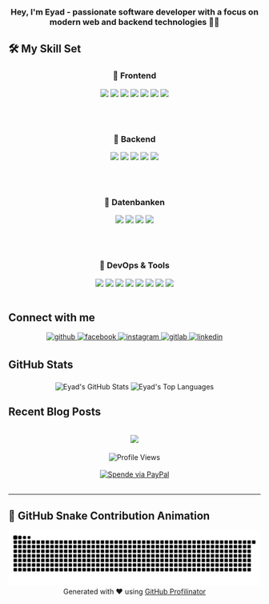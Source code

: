 ### <div align="center">Hey, I'm Eyad - passionate software developer with a focus on modern web and backend technologies 👨‍💻 </div>  
  


## 🛠 My Skill Set

<div align="center">
  
### 🔹 Frontend
<img src="https://profilinator.rishav.dev/skills-assets/html5-original-wordmark.svg" height="50" />
<img src="https://profilinator.rishav.dev/skills-assets/css3-original-wordmark.svg" height="50" />
<img src="https://profilinator.rishav.dev/skills-assets/javascript-original.svg" height="50" />
<img src="https://profilinator.rishav.dev/skills-assets/typescript-original.svg" height="50" />
<img src="https://profilinator.rishav.dev/skills-assets/bootstrap-plain.svg" height="50" />
<img src="https://angular.io/assets/images/logos/angular/angular.svg" height="50" />
<img src="https://i0.wp.com/www.primefaces.org/wp-content/uploads/2021/10/primeng-logo.png" height="50" />

<br/><br/>

### 🔹 Backend
<img src="https://profilinator.rishav.dev/skills-assets/java-original-wordmark.svg" height="50" />
<img src="https://profilinator.rishav.dev/skills-assets/springio-icon.svg" height="50" />
<img src="https://icon.icepanel.io/Technology/svg/Hibernate.svg" height="50" />
<img src="https://upload.wikimedia.org/wikipedia/commons/8/81/Jakarta_ee_logo_schooner_color_stacked_default.svg" height="50" />
<img src="https://user-images.githubusercontent.com/6193/193811479-522567d4-5b31-4c20-854d-de5703cfe719.png" height="50" />

<br/><br/>

### 🔹 Datenbanken
<img src="https://profilinator.rishav.dev/skills-assets/mysql-original-wordmark.svg" height="50" />
<img src="https://www.vectorlogo.zone/logos/sqlite/sqlite-icon.svg" height="50" />
<img src="https://www.h2database.com/html/images/h2-logo.png" height="50" />
<img src="https://profilinator.rishav.dev/skills-assets/postgresql-original-wordmark.svg" height="50" />

<br/><br/>

### 🔹 DevOps & Tools
<img src="https://banner2.cleanpng.com/20180803/uoa/3f8a9432868130f9e02ae0fa53f488d7.webp" height="50" />
<img src="https://upload.wikimedia.org/wikipedia/commons/9/9c/IntelliJ_IDEA_Icon.svg" height="50" />
<img src="https://profilinator.rishav.dev/skills-assets/git-scm-icon.svg" height="50" />
<img src="https://images.icon-icons.com/2699/PNG/512/gitlab_logo_icon_169112.png" height="50" />
<img src="https://1000logos.net/wp-content/uploads/2018/11/GitHub-logo.jpg" height="50" />
<img src="https://cdn.worldvectorlogo.com/logos/jira-1.svg" height="50" />
<img src="https://profilinator.rishav.dev/skills-assets/docker-original-wordmark.svg" height="50" />
<img src="https://profilinator.rishav.dev/skills-assets/flutterio-icon.svg" height="50" />

</div>



</td></tr></table>  

<br/>  


## Connect with me  
<div align="center">
<a href="https://github.com/EyadArbash" target="_blank">
<img src=https://img.shields.io/badge/github-%2324292e.svg?&style=for-the-badge&logo=github&logoColor=white alt=github style="margin-bottom: 5px;" />
</a>
<a href="https://www.facebook.com/Eyad Arbash" target="_blank">
<img src=https://img.shields.io/badge/facebook-%232E87FB.svg?&style=for-the-badge&logo=facebook&logoColor=white alt=facebook style="margin-bottom: 5px;" />
</a>
<a href="https://instagram.com/Eyad Arbash" target="_blank">
<img src=https://img.shields.io/badge/instagram-%23000000.svg?&style=for-the-badge&logo=instagram&logoColor=white alt=instagram style="margin-bottom: 5px;" />
</a>
<a href="https://gitlab.com/eyad.arbash" target="_blank">
<img src=https://img.shields.io/badge/gitlab-330F63.svg?&style=for-the-badge&logo=gitlab&logoColor=white alt=gitlab style="margin-bottom: 5px;" />
</a>
<a href="https://linkedin.com/in/eyad.arbash" target="_blank">
<img src=https://img.shields.io/badge/linkedin-%231E77B5.svg?&style=for-the-badge&logo=linkedin&logoColor=white alt=linkedin style="margin-bottom: 5px;" />
</a>  
</div>  
  
## GitHub Stats
###

<div align="center">
  <img src="https://github-readme-stats.vercel.app/api?username=EyadArbash&show_icons=true&include_all_commits=true&count_private=true&theme=dracula&hide_border=false" height="150" alt="Eyad's GitHub Stats" />
  <img src="https://github-readme-stats.vercel.app/api/top-langs?username=EyadArbash&layout=compact&langs_count=6&theme=dracula&hide_border=false" height="150" alt="Eyad's Top Languages" />
</div>

###



## Recent Blog Posts  
  

<br/>  

<div align="center"><img src="https://rishavanand.github.io/static/images/spotify-readme-example.svg" /></div>  

<br/>

<div align="center">
  <img src="https://komarev.com/ghpvc/?username=EyadArbash&style=flat-square" alt="Profile Views" />
</div>  

<br/>

<div align="center">
  <a href="https://paypal.me/EyadArbash" target="_blank">
    <img src="https://img.shields.io/badge/Donate-PayPal-blue.svg?style=flat-square&logo=paypal" alt="Spende via PayPal" />
  </a>
</div>

<br />


----
## 🐍 GitHub Snake Contribution Animation

<picture>
  <source media="(prefers-color-scheme: dark)" srcset="https://raw.githubusercontent.com/EyadArbash/EyadArbash/output/github-snake-dark.svg" />
  <source media="(prefers-color-scheme: light)" srcset="https://raw.githubusercontent.com/EyadArbash/EyadArbash/output/github-snake.svg" />
  <img alt="github-snake" src="https://raw.githubusercontent.com/EyadArbash/EyadArbash/output/github-snake.svg" />
</picture>



<div align="center">Generated with ❤️ using <a href="https://profilinator.rishav.dev/" target="_blank">GitHub Profilinator</a></div>

###
